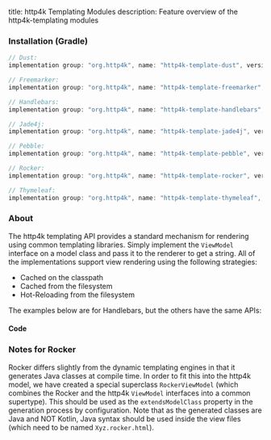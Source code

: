 title: http4k Templating Modules
description: Feature overview of the http4k-templating modules

### Installation (Gradle)

```groovy
// Dust: 
implementation group: "org.http4k", name: "http4k-template-dust", version: "4.34.2.0"

// Freemarker: 
implementation group: "org.http4k", name: "http4k-template-freemarker", version: "4.34.2.0"

// Handlebars: 
implementation group: "org.http4k", name: "http4k-template-handlebars", version: "4.34.2.0"

// Jade4j: 
implementation group: "org.http4k", name: "http4k-template-jade4j", version: "4.34.2.0"

// Pebble: 
implementation group: "org.http4k", name: "http4k-template-pebble", version: "4.34.2.0"

// Rocker: 
implementation group: "org.http4k", name: "http4k-template-rocker", version: "4.34.2.0"

// Thymeleaf: 
implementation group: "org.http4k", name: "http4k-template-thymeleaf", version: "4.34.2.0"
```

### About
The http4k templating API provides a standard mechanism for rendering using common templating libraries. Simply implement the `ViewModel` interface on a model class and pass it to the renderer to get a string. All of the implementations support view rendering using the following strategies:

* Cached on the classpath
* Cached from the filesystem
* Hot-Reloading from the filesystem

The examples below are for Handlebars, but the others have the same APIs:

#### Code  [<img class="octocat"/>](https://github.com/http4k/http4k/blob/master/src/docs/guide/reference/templating/example.kt)

<script src="https://gist-it.appspot.com/https://github.com/http4k/http4k/blob/master/src/docs/guide/reference/templating/example.kt"></script>

### Notes for Rocker
Rocker differs slightly from the dynamic templating engines in that it generates Java classes at compile time. In order to fit this into the http4k model, we have created a special superclass `RockerViewModel` (which combines the Rocker and the http4k `ViewModel` interfaces into a common supertype). This should be used as the `extendsModelClass` property in the generation process by configuration. Note that as the generated classes are Java and NOT Kotlin, Java syntax should be used inside the view files (which need to be named `Xyz.rocker.html`).

[http4k]: https://http4k.org
